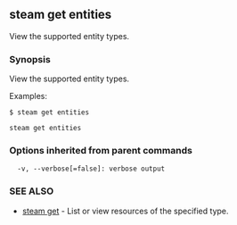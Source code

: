 ## steam get entities

View the supported entity types.

### Synopsis


View the supported entity types.

Examples:

	$ steam get entities

```
steam get entities
```

### Options inherited from parent commands

```
  -v, --verbose[=false]: verbose output
```

### SEE ALSO
* [steam get](steam_get.md)	 - List or view resources of the specified type.

